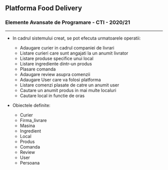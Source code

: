 ## Platforma Food Delivery
### Elemente Avansate de Programare - CTI - 2020/21

---

* In cadrul sistemului creat, se pot efecuta urmatoarele operatii:
    * Adaugare curier in cadrul companiei de livrari
    * Listare curieri care sunt angajati la un anumit livrator
    * Listare produse specifice unui local
    * Listare ingrediente dintr-un produs
    * Plasare comanda
    * Adaugare review asupra comenzii
    * Adaugare User care va folosi platforma
    * Listare comenzi plasate de catre un anumit user
    * Cautare un anumit produs in mai multe localuri
    * Cautare local in functie de oras
    

* Obiectele definite:
    * Curier
    * Firma_livrare
    * Masina
    * Ingredient
    * Local
    * Produs
    * Comanda
    * Review
    * User
    * Persoana
    

